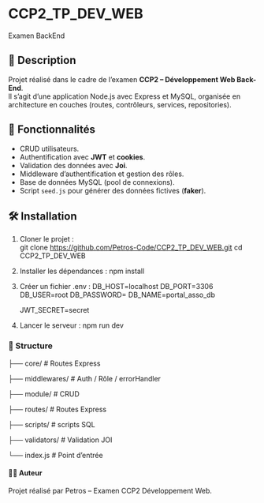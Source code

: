 # CCP2_TP_DEV_WEB
Examen BackEnd

## 📌 Description
Projet réalisé dans le cadre de l’examen **CCP2 – Développement Web Back-End**.  
Il s’agit d’une application Node.js avec Express et MySQL, organisée en architecture en couches (routes, contrôleurs, services, repositories).  

## 🚀 Fonctionnalités
- CRUD utilisateurs.  
- Authentification avec **JWT** et **cookies**.  
- Validation des données avec **Joi**.  
- Middleware d’authentification et gestion des rôles.  
- Base de données MySQL (pool de connexions).  
- Script `seed.js` pour générer des données fictives (**faker**).  

## 🛠️ Installation
1. Cloner le projet :  
   git clone https://github.com/Petros-Code/CCP2_TP_DEV_WEB.git
   cd CCP2_TP_DEV_WEB

2. Installer les dépendances :
    npm install

3. Créer un fichier .env : 
    DB_HOST=localhost
    DB_PORT=3306
    DB_USER=root
    DB_PASSWORD=
    DB_NAME=portal_asso_db

    JWT_SECRET=secret

4. Lancer le serveur : 
    npm run dev

### 📂 Structure
├── core/           # Routes Express

├── middlewares/    # Auth / Rôle / errorHandler

├── module/         # CRUD

├── routes/         # Routes Express

├── scripts/        # scripts SQL

├── validators/     # Validation JOI

└── index.js        # Point d’entrée

#### 👨‍💻 Auteur
Projet réalisé par Petros – Examen CCP2 Développement Web.
